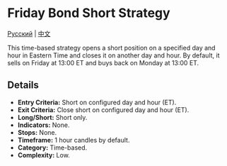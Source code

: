 # Friday Bond Short Strategy
[Русский](README_ru.md) | [中文](README_cn.md)

This time-based strategy opens a short position on a specified day and hour in Eastern Time and closes it on another day and hour. By default, it sells on Friday at 13:00 ET and buys back on Monday at 13:00 ET.

## Details

- **Entry Criteria:** Short on configured day and hour (ET).
- **Exit Criteria:** Close short on configured day and hour (ET).
- **Long/Short:** Short only.
- **Indicators:** None.
- **Stops:** None.
- **Timeframe:** 1 hour candles by default.
- **Category:** Time-based.
- **Complexity:** Low.
